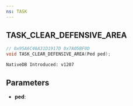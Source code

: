 ```yaml
---
ns: TASK
---
```

## TASK_CLEAR_DEFENSIVE_AREA

```c
// 0x95A6C46A31D1917D 0x7A05BF0D
void TASK_CLEAR_DEFENSIVE_AREA(Ped ped);
```

```
NativeDB Introduced: v1207
```

## Parameters
* **ped**:

